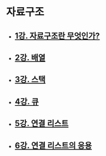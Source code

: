 # 자료구조

- ## [1강. 자료구조란 무엇인가?](./chapter1.md)

- ## [2강. 배열](./chapter2.md)

- ## [3강. 스택](./chapter3.md)

- ## [4강. 큐](./chapter4.md)

- ## [5강. 연결 리스트](./chapter5.md)

- ## [6강. 연결 리스트의 응용](./chapter6.md)

  